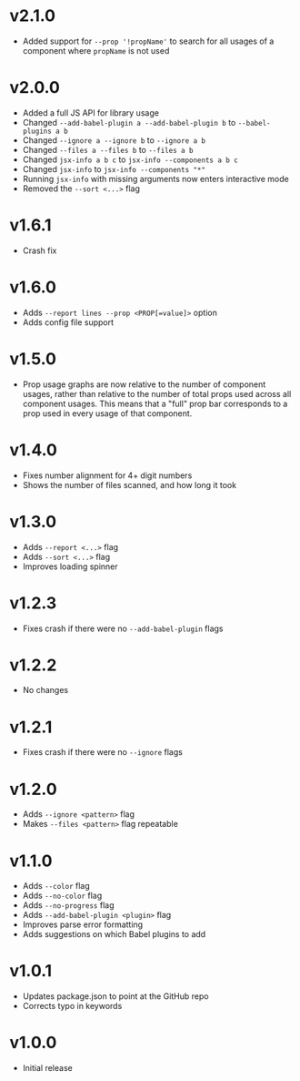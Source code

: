 # v2.1.0

- Added support for `--prop '!propName'` to search for all usages of a component
  where `propName` is not used

# v2.0.0

- Added a full JS API for library usage
- Changed `--add-babel-plugin a --add-babel-plugin b` to `--babel-plugins a b`
- Changed `--ignore a --ignore b` to `--ignore a b`
- Changed `--files a --files b` to `--files a b`
- Changed `jsx-info a b c` to `jsx-info --components a b c`
- Changed `jsx-info` to `jsx-info --components "*"`
- Running `jsx-info` with missing arguments now enters interactive mode
- Removed the `--sort <...>` flag

# v1.6.1

- Crash fix

# v1.6.0

- Adds `--report lines --prop <PROP[=value]>` option
- Adds config file support

# v1.5.0

- Prop usage graphs are now relative to the number of component usages, rather
  than relative to the number of total props used across all component usages.
  This means that a "full" prop bar corresponds to a prop used in every usage of
  that component.

# v1.4.0

- Fixes number alignment for 4+ digit numbers
- Shows the number of files scanned, and how long it took

# v1.3.0

- Adds `--report <...>` flag
- Adds `--sort <...>` flag
- Improves loading spinner

# v1.2.3

- Fixes crash if there were no `--add-babel-plugin` flags

# v1.2.2

- No changes

# v1.2.1

- Fixes crash if there were no `--ignore` flags

# v1.2.0

- Adds `--ignore <pattern>` flag
- Makes `--files <pattern>` flag repeatable

# v1.1.0

- Adds `--color` flag
- Adds `--no-color` flag
- Adds `--no-progress` flag
- Adds `--add-babel-plugin <plugin>` flag
- Improves parse error formatting
- Adds suggestions on which Babel plugins to add

# v1.0.1

- Updates package.json to point at the GitHub repo
- Corrects typo in keywords

# v1.0.0

- Initial release
